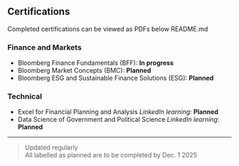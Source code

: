## Certifications
Completed certifications can be viewed as PDFs below README.md

### Finance and Markets
- Bloomberg Finance Fundamentals (BFF): **In progress**
- Bloomberg Market Concepts (BMC): **Planned**
- Bloomberg ESG and Sustainable Finance Solutions (ESG): **Planned**

### Technical 
- Excel for Financial Planning and Analysis *LinkedIn learning*: **Planned**
- Data Science of Government and Political Science *LinkedIn learning*: **Planned**

---
> Updated regularly<br>
> All labelled as planned are to be completed by Dec. 1 2025



